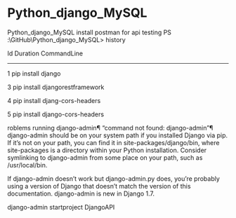 # Python_django_MySQL
Python_django_MySQL
install postman for api testing
PS :\GitHub\Python_django_MySQL> history

  Id     Duration CommandLine
  --     -------- -----------
   1     pip install django

   3     pip install djangorestframework

   4     pip install djang-cors-headers

   5     pip install django-cors-headers


roblems running django-admin¶
“command not found: django-admin”¶
django-admin should be on your system path if you installed Django via pip. If it’s not on your path, you can find it in site-packages/django/bin, where site-packages is a directory within your Python installation. Consider symlinking to django-admin from some place on your path, such as /usr/local/bin.

If django-admin doesn’t work but django-admin.py does, you’re probably using a version of Django that doesn’t match the version of this documentation. django-admin is new in Django 1.7.

django-admin startproject DjangoAPI

